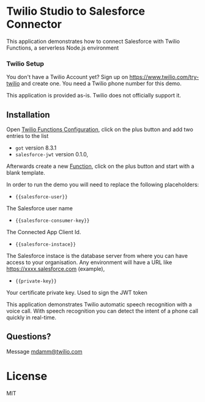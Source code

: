# Twilio Studio to Salesforce Connector

This application demonstrates how to connect Salesforce with Twilio Functions, a serverless Node.js environment

### Twilio Setup

You don't have a Twilio Account yet? Sign up on https://www.twilio.com/try-twilio and create one. You need a Twilio phone number for this demo.

This application is provided as-is. Twilio does not officially support it.

## Installation

Open [Twilio Functions Configuration](https://www.twilio.com/console/runtime/functions/configure), click on the plus button and add two entries to the list

- `got` version 8.3.1
- `salesforce-jwt` version 0.1.0, 

Afterwards create a new [Function](https://www.twilio.com/console/runtime/functions/manage), click on the plus button and start with a blank template. 
 
In order to run the demo you will need to replace the following placeholders:

- `{{salesforce-user}}`

The Salesforce user name

- `{{salesforce-consumer-key}}`

The Connected App Client Id.

- `{{salesforce-instace}}`

The Salesforce instace is the database server from where you can have access to your organisation. Any environment will have a URL like https://xxxx.salesforce.com (example),

- `{{private-key}}`

Your certificate private key. Used to sign the JWT token

This application demonstrates Twilio automatic speech recognition with a voice call. With speech recognition you can detect the intent of a phone call quickly in real-time.

## Questions?

Message [mdamm@twilio.com](mailto:mdamm@twilio.com) 


# License

MIT
